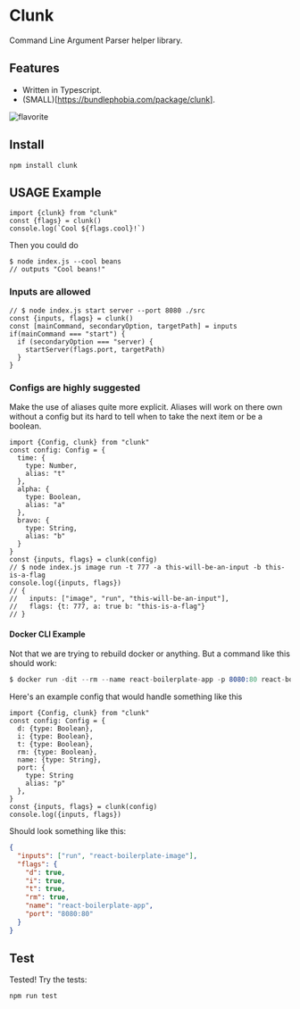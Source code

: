 # Clunk

Command Line Argument Parser helper library.

## Features

- Written in Typescript.
- (SMALL)[https://bundlephobia.com/package/clunk].

![flavorite](https://raw.githubusercontent.com/patomation/clunk/master/patrick-star.png)

## Install

```
npm install clunk
```

## USAGE Example

```JS
import {clunk} from "clunk"
const {flags} = clunk()
console.log(`Cool ${flags.cool}!`)
```

Then you could do

```
$ node index.js --cool beans
// outputs "Cool beans!"
```

### Inputs are allowed

```JS
// $ node index.js start server --port 8080 ./src
const {inputs, flags} = clunk()
const [mainCommand, secondaryOption, targetPath] = inputs
if(mainCommand === "start") {
  if (secondaryOption === "server) {
    startServer(flags.port, targetPath)
  }
}
```

### Configs are highly suggested

Make the use of aliases quite more explicit.
Aliases will work on there own without a config but its hard to tell when to take the next item or be a boolean.

```TS
import {Config, clunk} from "clunk"
const config: Config = {
  time: {
    type: Number,
    alias: "t"
  },
  alpha: {
    type: Boolean,
    alias: "a"
  },
  bravo: {
    type: String,
    alias: "b"
  }
}
const {inputs, flags} = clunk(config)
// $ node index.js image run -t 777 -a this-will-be-an-input -b this-is-a-flag
console.log({inputs, flags})
// {
//   inputs: ["image", "run", "this-will-be-an-input"],
//   flags: {t: 777, a: true b: "this-is-a-flag"}
// }
```

#### Docker CLI Example

Not that we are trying to rebuild docker or anything. But a command like this should work:

```s
$ docker run -dit --rm --name react-boilerplate-app -p 8080:80 react-boilerplate-image
```

Here's an example config that would handle something like this

```TS
import {Config, clunk} from "clunk"
const config: Config = {
  d: {type: Boolean},
  i: {type: Boolean},
  t: {type: Boolean},
  rm: {type: Boolean},
  name: {type: String},
  port: {
    type: String
    alias: "p"
  },
}
const {inputs, flags} = clunk(config)
console.log({inputs, flags})
```

Should look something like this:

```json
{
  "inputs": ["run", "react-boilerplate-image"],
  "flags": {
    "d": true,
    "i": true,
    "t": true,
    "rm": true,
    "name": "react-boilerplate-app",
    "port": "8080:80"
  }
}
```

## Test

Tested!
Try the tests:

```
npm run test
```
